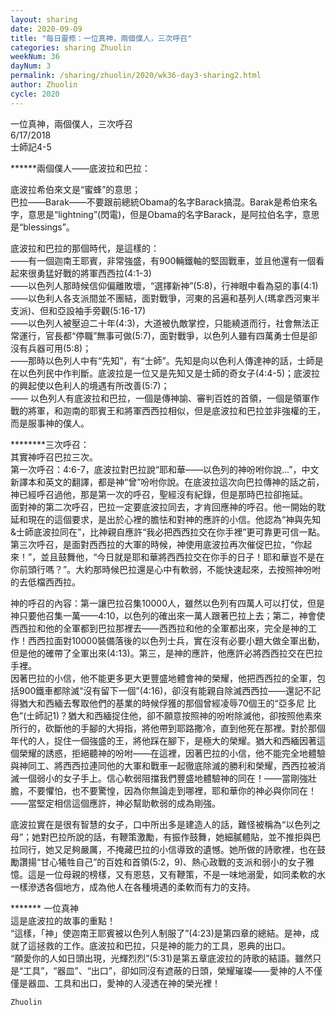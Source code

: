 ```yaml
---
layout: sharing
date: 2020-09-09
title: "每日靈修：一位真神，兩個僕人，三次呼召"
categories: sharing Zhuolin
weekNum: 36
dayNum: 3
permalink: /sharing/zhuolin/2020/wk36-day3-sharing2.html
author: Zhuolin
cycle: 2020
---
```

 一位真神，兩個僕人，三次呼召  
6/17/2018  
士師記4-5   

******兩個僕人——底波拉和巴拉：  

底波拉希伯來文是“蜜蜂”的意思；  
巴拉——Barak——不要跟前總統Obama的名字Barack搞混。Barak是希伯來名字，意思是“lightning”(閃電)，但是Obama的名字Barack，是阿拉伯名字，意思是“blessings”。  

底波拉和巴拉的那個時代，是這樣的：  
——有一個迦南王耶賓，非常強盛，有900輛鐵軸的堅固戰車，並且他還有一個看起來很勇猛好戰的將軍西西拉(4:1-3)  
——以色列人那時候信仰偏離敗壞，“選擇新神”(5:8)，行神眼中看為惡的事(4:1)  
——以色利人各支派間並不團結，面對戰爭，河東的呂遍和基列人(瑪拿西河東半支派)、但和亞設袖手旁觀(5:16-17)  
——以色列人被壓迫二十年(4:3)，大道被仇敵掌控，只能繞道而行，社會無法正常運行，官長都“停職”無事可做(5:7)，面對戰爭，以色列人雖有四萬勇士但是卻沒有兵器可用(5:8)；  
——那時以色列人中有“先知”，有“士師”。先知是向以色利人傳達神的話，士師是在以色列民中作判斷。底波拉是一位又是先知又是士師的奇女子(4:4-5)；底波拉的興起使以色利人的境遇有所改善(5:7)；  
—— 以色列人有底波拉和巴拉，一個是傳神諭、審判百姓的首領，一個是領軍作戰的將軍，和迦南的耶賓王和將軍西西拉相似，但是底波拉和巴拉並非強權的王，而是服事神的僕人。  

********三次呼召：  
其實神呼召巴拉三次。  
第一次呼召：4:6-7，底波拉對巴拉說“耶和華——以色列的神吩咐你說...”，中文新譯本和英文的翻譯，都是神“曾”吩咐你說。在底波拉這次向巴拉傳神的話之前，神已經呼召過他，那是第一次的呼召，聖經沒有紀錄，但是那時巴拉卻拖延。  
面對神的第二次呼召，巴拉一定要底波拉同去，才肯回應神的呼召。他一開始的耽延和現在的這個要求，是出於心裡的膽怯和對神的應許的小信。他認為“神與先知&士師底波拉同在”，比神親自應許“我必把西西拉交在你手裡”更可靠更可信一點。  
第三次呼召，是面對西西拉的大軍的時候，神使用底波拉再次催促巴拉，“你起來！”，並且鼓舞他，“今日就是耶和華將西西拉交在你手的日子！耶和華豈不是在你前頭行嗎？”。大約那時候巴拉還是心中有軟弱，不能快速起來，去按照神吩咐的去低檔西西拉。  

神的呼召的內容：第一讓巴拉召集10000人，雖然以色列有四萬人可以打仗，但是神只要他召集一萬——4:10，以色列的確出來一萬人跟著巴拉上去；第二，神會使西西拉和他的全軍都到巴拉那裡去——西西拉和他的全軍都出來，完全是神的工作！西西拉面對10000裝備落後的以色列士兵，實在沒有必要小題大做全軍出動，但是他的確帶了全軍出來(4:13)。第三，是神的應許，他應許必將西西拉交在巴拉手裡。  
因著巴拉的小信，他不能更多更大更豐盛地體會神的榮耀，他把西西拉的全軍，包括900鐵車都除滅“沒有留下一個”(4:16)，卻沒有能親自除滅西西拉——還記不記得猶大和西緬去奪取他們的基業的時候俘獲的那個曾經凌辱70個王的“亞多尼 比色”(士師記1)？猶大和西緬捉住他，卻不願意按照神的吩咐除滅他，卻按照他素來所行的，砍斷他的手腳的大拇指，將他帶到耶路撒冷，直到他死在那裡。對於那個年代的人，捉住一個強盛的王，將他踩在腳下，是極大的榮耀。猶大和西緬因著這個榮耀的誘惑，拒絕聽神的吩咐——在這裡，因著巴拉的小信，他不能完全地體驗與神同工、將西西拉連同他的大軍和戰車一起徹底除滅的勝利和榮耀，西西拉被消滅一個弱小的女子手上。信心軟弱阻擋我們豐盛地體驗神的同在！——當剛強壯膽，不要懼怕，也不要驚惶，因為你無論走到哪裡，耶和華你的神必與你同在！——當堅定相信這個應許，神必幫助軟弱的成為剛強。  

底波拉實在是很有智慧的女子，口中所出多是建造人的話，難怪被稱為“以色列之母”；她對巴拉所說的話，有鞭策激勵，有振作鼓舞，她細膩體貼，並不推拒與巴拉同行，她又足夠嚴厲，不掩藏巴拉的小信導致的遺憾。她所做的詩歌裡，也在鼓勵讚揚“甘心犧牲自己”的百姓和首領(5:2，9)、熱心政戰的支派和弱小的女子雅憶。這是一位母親的榜樣，又有恩慈，又有鞭策，不是一味地溺愛，如同柔軟的水一樣滲透各個地方，成為他人在各種境遇的柔軟而有力的支持。  

******* 一位真神  
這是底波拉的故事的重點！  
“這樣，「神」使迦南王耶賓被以色列人制服了”(4:23)是第四章的總結。是神，成就了這拯救的工作。底波拉和巴拉，只是神的能力的工具，恩典的出口。  
“願愛你的人如日頭出現，光輝烈烈”(5:31)是第五章底波拉的詩歌的結語。雖然只是“工具”，“器皿”、“出口”，卻如同沒有遮蔽的日頭，榮耀璀璨——愛神的人不僅僅是器皿、工具和出口，愛神的人浸透在神的榮光裡！  

`Zhuolin`  
